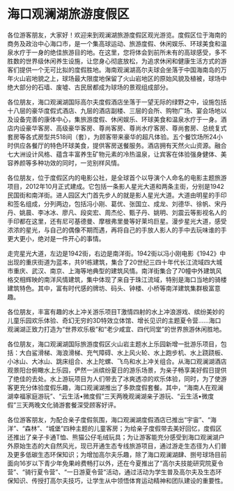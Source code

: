# 海口观澜湖旅游度假区  
各位游客朋友，大家好！欢迎来到观澜湖旅游度假区观光游览。度假区位于海南的商务及政治中心海口市，是一个集高球运动、旅游度假、休闲娱乐、环球美食和温泉水疗于一身的绝佳旅游目的地。在这里，您将体会到前所未有的高球感受，多不胜数的世界级休闲养生设施，让您身心彻底放松，为追求休闲和健康生活方式的游客们提供一个无可比拟的度假胜地。海南观澜湖高尔夫球会坐落于中国海南岛的万年火山岩地貌之上，球场最大限度地保留了火山岩地区的原始风貌及植被，球场中绝大部分的石墙、废墟、古民居都成为球场的景观组成部分。  

各位朋友，海口观澜湖国际高尔夫度假酒店坐落于一望无际的绿野之中，设施包括十八层的豪华度假式酒店、九层的酒店副楼、三层的会所、购物广场、宴会场地以及设备完善的康体中心，集旅游度假、休闲娱乐、环球美食和温泉水疗于一身。酒店内设豪华客房、高级豪华客房、尊尚客房、尊尚水疗客房、尊尚套房、总统复式套房等各式房型共518间（套），为顾客带来豪华的超凡体验。五个餐饮场所24小时供应各餐厅的特色环球美食，提供客房送餐服务。酒店拥有天然火山资源。融合七大洲设计风格、蕴含丰富养生矿物元素的冷热温泉，让宾客在体验强身健体、美容养颜等多种功效的同时，一览别样风情。  

各位朋友，位于度假区内的电影公社，是全球首个以导演个人命名的电影主题旅游项目，2012年10月正式建成。它包括一条影人星光大道和两条主街，分别是1942民国街和南洋街。进人园区大门首先步人的就是影人星光大道。大道由明星的手印和签名组成，分列两边，包括冯小刚、葛优、张国立、成龙、刘德华、徐帆、宋丹丹、姚晨、李冰冰、廖凡、段奕宏、周杰伦、甄子丹、姚明、刘震云等影视名人的手印都在这里，还有尼可基德曼、摩根弗里曼等好莱坞巨星。漫步星光大道，感受浓浓的星光，与自己的偶像不期而遇，再将自己的手放人影人的手中去玩味谁的手更大更小，绝对是一件开心的事情。  

走完星光大道，左边是1942街，右边是南洋街。1942街以冯小刚电影《1942》中出现的重庆街道为蓝本，共91栋建筑，集合了20世纪三四十年代长江流域四大城市重庆、武汉、南京、上海等地典型的建筑风情。南洋街集合了70幢中外建筑风格交相辉映的南洋风情建筑，集中体现了来自于珠江流域，特别是海口当地的骑楼建筑特色。其中，富有时代感的牌坊、码头、钟楼、小桥等南洋建筑集群极富意趣。  

各位朋友，丰富有趣的水上冲关游乐项目T激情四射的水上冲浪游戏、缤纷美妙的儿童乐园欢乐体验、奇幻无穷的3D特效立体馆、增长见识的主题夏令营……海口观澜湖正致力打造为“世界欢乐极”和“老少咸宜、四代同堂”的世界旅游休闲胜地。  

各位朋友，海口观澜湖国际旅游度假区火山岩主题水上乐园新增一批游乐项目，包括：大白鲨滑梯、海浪滑梯、充气障碍、水上风火轮、水上跑步机、水上跷跷板、小冰山、大冰山、跳床组合、水上陀螺、飞鸟和水上冲关组合。从海口观澜湖酒店观景阳台俯瞰水上乐园，俨然一派缤纷夏日的游乐场景，为亲子畅享美好假日提供了绝佳的去处。水上游玩项目为人们带去了冰爽透凉的欢乐体验，同时，为了使游客更充分体验度假乐趣，海口观澜湖推出了多款度假套餐。其中，“海南人在观澜湖幸福家庭游玩”、“云生活•微度假”三天两晚观澜湖亲子游玩、“云生活•微度假”三天两晚文化骑游套餐深受顾客好评。  

各位游客朋友，为配合亲子度假氛围，海口观澜湖度假酒店已推出“宇宙”、“海洋”、“森林”、“城堡”四种主题的儿童客房；为给亲子度假带去美好回忆，度假区还推出了亲子卡通T恤、熊猫公仔毛绒玩具；为让游客能充分感受到海口观澜湖户外原始生态的大自然风光，现已开通生态专线旅游项目，通过游走生态径为人们普及更多低碳生态环保知识；为增加高尔夫乐趣，除了海口观澜湖肆、捌号球场目前面向16岁以下青少年免果岭费畅打以外，还在今夏推出了“高尔夫技能研究院夏令营”、“骑行夏令营”、“一日游夏令营”活动，通过活动为学生普及高尔夫及生态环保知识、传授打高尔夫技巧，让学生从中领悟体育运动精神和团队建设的重要性。  
<!-- Last processed: 2025-07-22 03:44:21 -->
